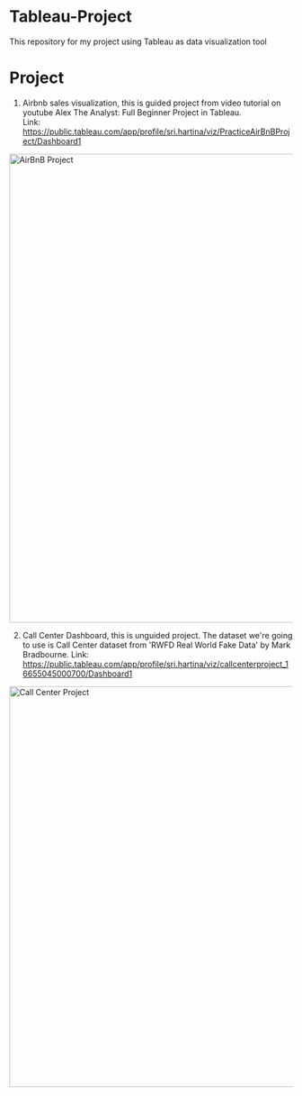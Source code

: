 # Tableau-Project
This repository for my project using Tableau as data visualization tool

# Project
1. Airbnb sales visualization, this is guided project from video tutorial on youtube Alex The Analyst: Full Beginner Project in Tableau.  
   Link: https://public.tableau.com/app/profile/sri.hartina/viz/PracticeAirBnBProject/Dashboard1
 <img width="833" alt="AirBnB Project" src="https://user-images.githubusercontent.com/110084624/204142761-19731056-3381-4186-aee2-8cc47ae43137.png">
 
2. Call Center Dashboard, this is unguided project. The dataset we're going to use is Call Center dataset from 'RWFD Real World Fake Data' by Mark Bradbourne.
   Link: https://public.tableau.com/app/profile/sri.hartina/viz/callcenterproject_16655045000700/Dashboard1
<img width="712" alt="Call Center Project" src="https://user-images.githubusercontent.com/110084624/204142771-d8a5c9bf-7aa9-45c1-ba9d-f257a2b4b5b9.png">
